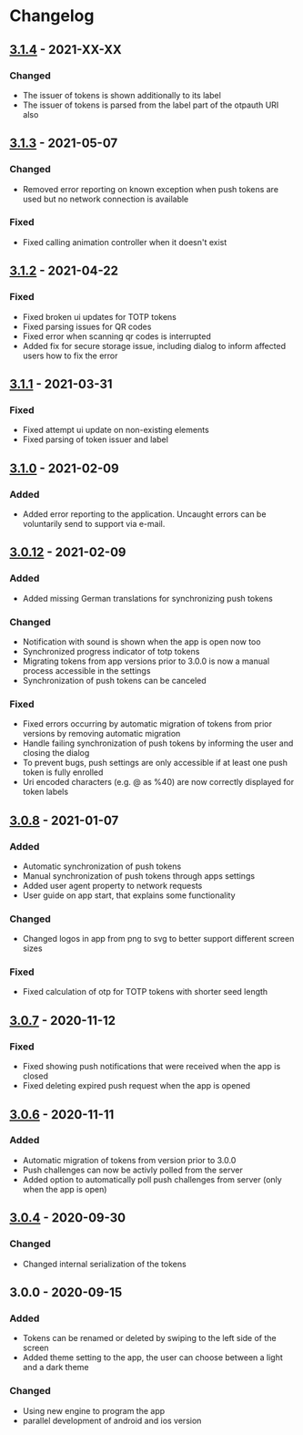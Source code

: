 # Changelog

## [3.1.4] - 2021-XX-XX

### Changed

- The issuer of tokens is shown additionally to its label
- The issuer of tokens is parsed from the label part of the otpauth URI also

## [3.1.3] - 2021-05-07

### Changed

- Removed error reporting on known exception when push tokens are used but no network connection is available

### Fixed

- Fixed calling animation controller when it doesn't exist

## [3.1.2] - 2021-04-22

### Fixed

- Fixed broken ui updates for TOTP tokens
- Fixed parsing issues for QR codes
- Fixed error when scanning qr codes is interrupted
- Added fix for secure storage issue, including dialog to inform affected users how to fix the error

## [3.1.1] - 2021-03-31

### Fixed

- Fixed attempt ui update on non-existing elements
- Fixed parsing of token issuer and label

## [3.1.0] - 2021-02-09

### Added

- Added error reporting to the application. Uncaught errors can be voluntarily send to support via e-mail. 

## [3.0.12] - 2021-02-09

### Added

- Added missing German translations for synchronizing push tokens

### Changed

- Notification with sound is shown when the app is open now too
- Synchronized progress indicator of totp tokens
- Migrating tokens from app versions prior to 3.0.0 is now a manual process accessible in the settings
- Synchronization of push tokens can be canceled

### Fixed

- Fixed errors occurring by automatic migration of tokens from prior versions by removing automatic migration
- Handle failing synchronization of push tokens by informing the user and closing the dialog
- To prevent bugs, push settings are only accessible if at least one push token is fully enrolled
- Uri encoded characters (e.g. @ as %40) are now correctly displayed for token labels 


## [3.0.8] - 2021-01-07

### Added

- Automatic synchronization of push tokens
- Manual synchronization of push tokens through apps settings
- Added user agent property to network requests
- User guide on app start, that explains some functionality

### Changed

- Changed logos in app from png to svg to better support different screen sizes

### Fixed

- Fixed calculation of otp for TOTP tokens with shorter seed length

## [3.0.7] - 2020-11-12

### Fixed

- Fixed showing push notifications that were received when the app is closed
- Fixed deleting expired push request when the app is opened


## [3.0.6] - 2020-11-11

### Added

- Automatic migration of tokens from version prior to 3.0.0
- Push challenges can now be activly polled from the server
- Added option to automatically poll push challenges from server (only when the app is open)


## [3.0.4] - 2020-09-30

### Changed

- Changed internal serialization of the tokens

## 3.0.0 - 2020-09-15

### Added

- Tokens can be renamed or deleted by swiping to the left side of the screen
- Added theme setting to the app, the user can choose between a light and a dark theme

### Changed

- Using new engine to program the app
- parallel development of android and ios version

[3.1.4]: https://github.com/privacyidea/pi-authenticator/compare/v3.1.3...v3.1.4
[3.1.3]: https://github.com/privacyidea/pi-authenticator/compare/v3.1.2...v3.1.3
[3.1.2]: https://github.com/privacyidea/pi-authenticator/compare/v3.1.1...v3.1.2
[3.1.1]: https://github.com/privacyidea/pi-authenticator/compare/v3.1.0...v3.1.1
[3.1.0]: https://github.com/privacyidea/pi-authenticator/compare/v3.0.12...v3.1.0
[3.0.12]: https://github.com/privacyidea/pi-authenticator/compare/v3.0.8...v3.0.12
[3.0.8]: https://github.com/privacyidea/pi-authenticator/compare/v3.0.7...v3.0.8
[3.0.7]: https://github.com/privacyidea/pi-authenticator/compare/v3.0.6...v3.0.7
[3.0.6]: https://github.com/privacyidea/pi-authenticator/compare/v3.0.4...v3.0.6
[3.0.4]: https://github.com/privacyidea/pi-authenticator/compare/v3.0.0...v3.0.4
